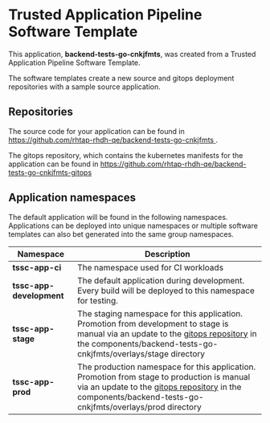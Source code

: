 # Trusted Application Pipeline Software Template

This application, **backend-tests-go-cnkjfmts**, was created from a Trusted Application Pipeline Software Template.

The software templates create a new source and gitops deployment repositories with a sample source application. 

## Repositories

The source code for your application can be found in [https://github.com/rhtap-rhdh-qe/backend-tests-go-cnkjfmts ](https://github.com/rhtap-rhdh-qe/backend-tests-go-cnkjfmts ).
 
The gitops repository, which contains the kubernetes manifests for the application can be found in 
[https://github.com/rhtap-rhdh-qe/backend-tests-go-cnkjfmts-gitops ](https://github.com/rhtap-rhdh-qe/backend-tests-go-cnkjfmts-gitops ) 

## Application namespaces 

The default application will be found in the following namespaces. Applications can be deployed into unique namespaces or multiple software templates can also bet generated into the same group namespaces.  

|  Namespace   |  Description   |  
| -------- | -------- |
| **tssc-app-ci** | The namespace used for CI workloads |
| **tssc-app-development** | The default application during development. Every build will be deployed to this namespace for testing. |
| **tssc-app-stage** | The staging namespace for this application. Promotion from development to stage is manual via an update to the [gitops repository](https://github.com/rhtap-rhdh-qe/backend-tests-go-cnkjfmts-gitops ) in the components/backend-tests-go-cnkjfmts/overlays/stage directory |
| **tssc-app-prod** | The production namespace for this application. Promotion from stage to production is manual via an update to the [gitops repository](https://github.com/rhtap-rhdh-qe/backend-tests-go-cnkjfmts-gitops ) in the components/backend-tests-go-cnkjfmts/overlays/prod directory |